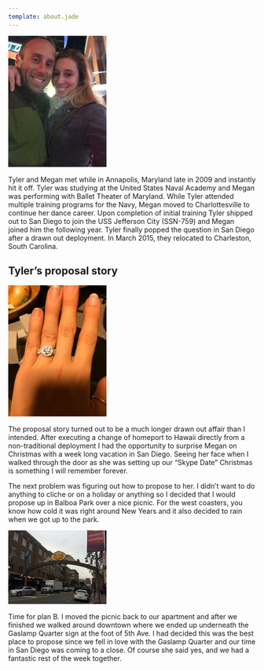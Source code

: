 ```yaml
---
template: about.jade
---
```


[![The Happy Couple](/images/mat.10.th.jpeg)](/images/mat.10.jpeg)

Tyler and Megan met while in Annapolis, Maryland late in 2009 and instantly hit
it off. Tyler was studying at the United States Naval Academy and Megan was
performing with Ballet Theater of Maryland. While Tyler attended multiple
training programs for the Navy, Megan moved to Charlottesville to continue her
dance career. Upon completion of initial training Tyler shipped out to San Diego
to join the USS Jefferson City (SSN-759) and Megan joined him the following
year. Tyler finally popped the question in San Diego after a drawn out
deployment. In March 2015, they relocated to Charleston, South Carolina.

## Tyler’s proposal story

[![The Ring](/images/mat.11.th.jpeg)](/images/mat.11.jpeg)

The proposal story turned out to be a much longer drawn out affair than I
intended. After executing a change of homeport to Hawaii directly from a
non-traditional deployment I had the opportunity to surprise Megan on Christmas
with a week long vacation in San Diego. Seeing her face when I walked through
the door as she was setting up our “Skype Date” Christmas is something I will
remember forever.

The next problem was figuring out how to propose to her. I didn’t want to do
anything to cliche or on a holiday or anything so I decided that I would propose
up in Balboa Park over a nice picnic. For the west coasters, you know how cold
it was right around New Years and it also decided to rain when we got up to the
park.

[![The Gaslamp District](/images/mat.12.th.jpeg)](/images/mat.12.jpeg)

Time for plan B. I moved the picnic back to our apartment and after we finished
we walked around downtown where we ended up underneath the Gaslamp Quarter sign
at the foot of 5th Ave. I had decided this was the best place to propose since
we fell in love with the Gaslamp Quarter and our time in San Diego was coming to
a close. Of course she said yes, and we had a fantastic rest of the week
together.
